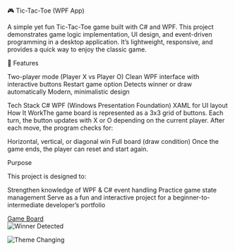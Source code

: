 
 🎮 Tic-Tac-Toe (WPF App)

A simple yet fun Tic-Tac-Toe game built with C# and WPF. This project demonstrates game logic implementation, UI design, and event-driven programming in a desktop application. It’s lightweight, responsive, and provides a quick way to enjoy the classic game.



 🚀 Features

 Two-player mode (Player X vs Player O)
 Clean WPF interface with interactive buttons
 Restart game option
 Detects winner or draw automatically
 Modern, minimalistic design

 Tech Stack
C#
  WPF (Windows Presentation Foundation)
  XAML for UI layout
  How It WorkThe game board is represented as a 3x3 grid of buttons.
  Each turn, the button updates with X or O depending on the current player.
  After each move, the program checks for:

   Horizontal, vertical, or diagonal win
   Full board (draw condition)
 Once the game ends, the player can reset and start again.



 Purpose

This project is designed to:

 Strengthen knowledge of WPF & C# event handling
 Practice game state management
 Serve as a fun and interactive project for a beginner-to-intermediate developer’s portfolio

[Game Board](Screenshot(1).png)  
![Winner Detected](Screenshort(4).png)  

![Theme Changing](Screenshort(5).png)  






 


